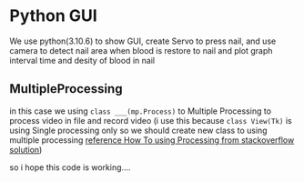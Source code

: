 # Python GUI 

We use python(3.10.6) to show GUI, create Servo to press nail, and use camera to detect nail area when blood is restore to nail and plot graph interval time and desity of blood in nail

## MultipleProcessing

in this case we using `class ___(mp.Process)` to Multiple Processing to process video in file and record video (i use this because `class View(Tk)` is using Single processing only so we should create new class to using multiple processing [reference How To using Processing from stackoverflow solution](https://stackoverflow.com/questions/70318766/tkinter-and-multiprocessing-cannot-pickle-tkinter-tkapp-object))

so i hope this code is working....
